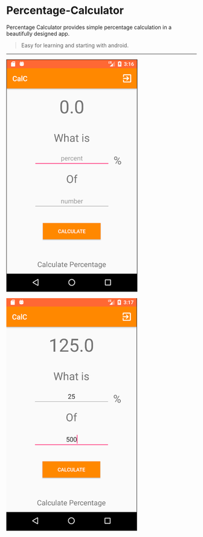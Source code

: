 # Percentage-Calculator

Percentage Calculator provides simple percentage calculation in a beautifully designed app.


> Easy for learning and starting with android.


---


![](Screenshots/Screen%20Shot%202017-12-22%20at%208.45.48%20PM.png)


![](Screenshots/Screen%20Shot%202017-12-22%20at%208.46.44%20PM.png)
